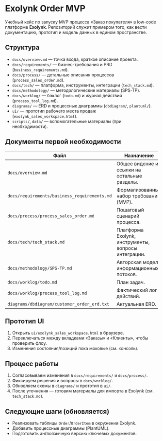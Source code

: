 ﻿# Exolynk Order MVP

Учебный кейс по запуску MVP процесса «Заказ покупателя» в low-code платформе **Exolynk**. Репозиторий служит примером того, как вести документацию, прототип и модель данных в едином пространстве.

## Структура
- `docs/overview.md` — точка входа, краткое описание проекта.
- `docs/requirements/` — бизнес-требования и PRD (`business_requirements.md`).
- `docs/process/` — детальные описания процессов (`process_sales_order.md`).
- `docs/tech/` — платформа, инструменты, интеграции (`tech_stack.md`).
- `docs/methodology/` — методологические материалы (SPS-TP).
- `docs/worklog/` — бэклог (`todo.md`) и журнал действий (`process_tool_log.md`).
- `diagrams/` — ERD и процессные диаграммы (`dbdiagram/`, `plantuml/`).
- `ui/` — прототип рабочего места продаж (`exolynk_sales_workspace.html`).
- `scripts/`, `data/` — вспомогательные материалы (при необходимости).

## Документы первой необходимости
| Файл | Назначение |
| --- | --- |
| `docs/overview.md` | Общее видение и ссылки на остальные разделы. |
| `docs/requirements/business_requirements.md` | Формализованный набор требований (MVP). |
| `docs/process/process_sales_order.md` | Пошаговый сценарий процесса. |
| `docs/tech/tech_stack.md` | Платформа Exolynk, инструменты, вопросы интеграции. |
| `docs/methodology/SPS-TP.md` | Авторская модель информационных потоков. |
| `docs/worklog/todo.md` | План задач. |
| `docs/worklog/process_tool_log.md` | Фактический лог действий. |
| `diagrams/dbdiagram/customer_order_erd.txt` | Актуальная ERD. |

## Прототип UI
1. Открыть `ui/exolynk_sales_workspace.html` в браузере.
2. Переключаться между вкладками «Заказы» и «Клиенты», чтобы проверить флоу.
3. Изменения состояния/позиций пока моковые (см. консоль).

## Процесс работы
1. Согласовываем изменения в `docs/requirements/` и `docs/process/`.
2. Фиксируем решения и вопросы в `docs/worklog/`.
3. Обновляем схемы в `diagrams/` и прототип в `ui/`.
4. После уточнения — готовим материалы для импорта в Exolynk (см. `tech_stack.md`).

## Следующие шаги (обновляется)
- Реализовать таблицы `Order`/`OrderItem` в окружении Exolynk.
- Добавить процессные диаграммы (PlantUML).
- Подготовить англоязычную версию ключевых документов.
